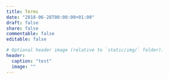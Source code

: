 ```yaml
---
title: Terms
date: "2018-06-28T00:00:00+01:00"
draft: false 
share: false
commentable: false
editable: false

# Optional header image (relative to `static/img/` folder).
header:
  caption: "test"
  image: ""
---
```

